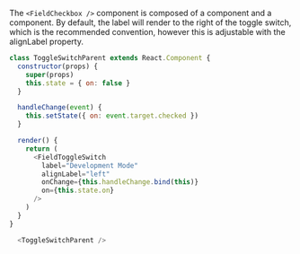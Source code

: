 The `<FieldCheckbox />` component is composed of a <ToggleSwitch /> component and a <Label /> component. By default, the label will render to the right of the toggle switch, which is the recommended convention, however this is adjustable with the alignLabel property.


```js
class ToggleSwitchParent extends React.Component {
  constructor(props) {
    super(props)
    this.state = { on: false }
  }

  handleChange(event) {
    this.setState({ on: event.target.checked })
  }

  render() {
    return (
      <FieldToggleSwitch
        label="Development Mode"
        alignLabel="left"
        onChange={this.handleChange.bind(this)}
        on={this.state.on}
      />
    )
  }
}

  <ToggleSwitchParent />
```
